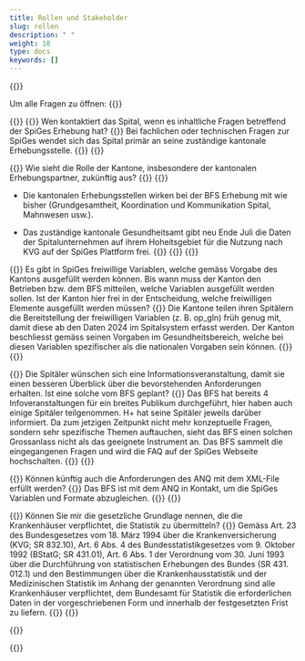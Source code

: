 ```yaml
---
title: Rollen und Stakeholder 
slug: rollen
description: " "
weight: 10
type: docs
keywords: []
---
```


{{<faqBlock>}}

Um alle Fragen zu öffnen: {{<collapsibleGroupCommand groupId="Rollen">}}

{{<numberedList>}}
{{<listItem>}}
Wen kontaktiert das Spital, wenn es inhaltliche Fragen betreffend der SpiGes Erhebung hat?
{{<collapsibleBlock groupId="Rollen">}}
Bei fachlichen oder technischen Fragen zur SpiGes wendet sich das Spital primär an seine zuständige kantonale Erhebungsstelle.
{{</collapsibleBlock>}}
{{</listItem>}}

{{<listItem>}}
Wie sieht die Rolle der Kantone, insbesondere der kantonalen Erhebungspartner, zukünftig aus?
{{<collapsibleBlock groupId="Rollen">}}
{{<markdown>}}

- Die kantonalen Erhebungsstellen wirken bei der BFS Erhebung mit wie bisher (Grundgesamtheit, Koordination und Kommunikation Spital, Mahnwesen usw.).

- Das zuständige kantonale Gesundheitsamt gibt neu Ende Juli die Daten der Spitalunternehmen auf ihrem Hoheitsgebiet für die Nutzung nach KVG auf der SpiGes Plattform frei.
{{</markdown>}}
{{</collapsibleBlock>}}
{{</listItem>}}

{{<listItem>}}
Es gibt in SpiGes freiwillige Variablen, welche gemäss Vorgabe des Kantons ausgefüllt werden können. Bis wann muss der Kanton den Betrieben bzw. dem BFS mitteilen, welche Variablen ausgefüllt werden sollen. Ist der Kanton hier frei in der Entscheidung, welche freiwilligen Elemente ausgefüllt werden müssen?
{{<collapsibleBlock groupId="Rollen">}}
Die Kantone teilen ihren Spitälern die Bereitstellung der freiwilligen Variablen (z. B. op_gln) früh genug mit, damit diese ab den Daten 2024 im Spitalsystem erfasst werden. Der Kanton beschliesst gemäss seinen Vorgaben im Gesundheitsbereich, welche bei diesen Variablen spezifischer als die nationalen Vorgaben sein können.
{{</collapsibleBlock>}}
{{</listItem>}}

{{<listItem>}}
Die Spitäler wünschen sich eine Informationsveranstaltung, damit sie einen besseren Überblick über die bevorstehenden Anforderungen erhalten. Ist eine solche vom BFS geplant?
{{<collapsibleBlock groupId="Rollen">}}
Das BFS hat bereits 4 Infoveranstaltungen für ein breites Publikum durchgeführt, hier haben auch einige Spitäler teilgenommen. H+ hat seine Spitäler jeweils darüber informiert. Da zum jetzigen Zeitpunkt nicht mehr konzeptuelle Fragen, sondern sehr spezifische Themen auftauchen, sieht das BFS einen solchen Grossanlass nicht als das geeignete Instrument an. Das BFS sammelt die eingegangenen Fragen und wird die FAQ auf der SpiGes Webseite hochschalten.
{{</collapsibleBlock>}}
{{</listItem>}}

{{<listItem>}}
Können künftig auch die Anforderungen des ANQ mit dem XML-File erfüllt werden?
{{<collapsibleBlock groupId="Rollen">}}
Das BFS ist mit dem ANQ in Kontakt, um die SpiGes Variablen und Formate abzugleichen.
{{</collapsibleBlock>}}
{{</listItem>}}

{{<listItem>}}
Können Sie mir die gesetzliche Grundlage nennen, die die Krankenhäuser verpflichtet, die Statistik zu übermitteln? {{<collapsibleBlock groupId="Rollen">}}
Gemäss Art. 23 des Bundesgesetzes vom 18. März 1994 über die Krankenversicherung (KVG; SR 832.10), Art. 6 Abs. 4 des Bundesstatistikgesetzes vom 9. Oktober 1992 (BStatG; SR 431.01), Art. 6 Abs. 1 der Verordnung vom 30. Juni 1993 über die Durchführung von statistischen Erhebungen des Bundes (SR 431. 012.1) und den Bestimmungen über die Krankenhausstatistik und der Medizinischen Statistik im Anhang der genannten Verordnung sind alle Krankenhäuser verpflichtet, dem Bundesamt für Statistik die erforderlichen Daten in der vorgeschriebenen Form und innerhalb der festgesetzten Frist zu liefern.
{{</collapsibleBlock>}}
{{</listItem>}}

{{</numberedList>}}

{{</faqBlock>}}
